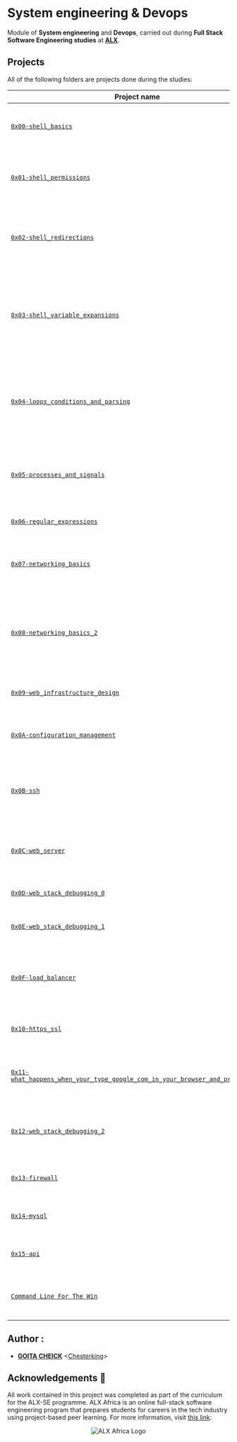 # System engineering & Devops

Module of **System engineering** and **Devops**, carried out during **Full Stack Software Engineering studies** at **[ALX](https://www.alxafrica.com/)**.

## Projects
All of the following folders are projects done during the studies:

| Project name | Description |
| ------------ | ----------- |
| [`0x00-shell_basics`](./0x00-shell_basics) | It aims to learn about basics commands, navigation, files and directories in **Shell** |
| [`0x01-shell_permissions`](./0x01-shell_permissions) | It aims to learn about man pages, permissions (owner, group and other) of files and directories in **Shell** |
| [`0x02-shell_redirections`](./0x02-shell_redirections) | It aims to learn about how to handle standard input and output and how to combine commands and filters with redirections in **Shell** |
| [`0x03-shell_variable_expansions`](./0x03-shell_variables_expansions) | It aims to learn about alias builtin, help builtin, local, global and reserved variables (PATH, HOME and PS1), special parameters `$?` and single an double quotes in **Shell** |
| [`0x04-loops_conditions_and_parsing`](./0x04-loops_conditions_and_parsing) | It aims to learn about loops (`while`, `until` and `for`), condition statements (`if`, `else`, `elif` and `case`), shebangs and how to create SSH keys with **Bash** |
| [`0x05-processes_and_signals`](./0x05-processes_and_signals) | It aims to learn about PID, processes and commands that handles them (`ps`, `pgrep`, `pkill`, `kill`, etc) in **Bash** |
| [`0x06-regular_expressions`](./0x06-regular_expressions) | It aims to learn about how to build a regular expression |
| [`0x07-networking_basics`](./0x07-networking_basics) | It aims to learn about what is an OSI model, LAN, WAN, IP address, localhost, subnet and TCP/UDP |
| [`0x08-networking_basics_2`](./0x08-networking_basics_2) | It aims to learn about what is localhost/127.0.0.1, what is 0.0.0.0, what is `/etc/hosts` and how to display the machine's active network interfaces |
| [`0x09-web_infrastructure_design`](./0x09-web_infrastructure_design) | It aims to learn about how to design a Web Infrastructure |
| [`0x0A-configuration_management`](./0x0A-configuration_management) | It aims to learn about server configuration management using **Puppet** |
| [`0x0B-ssh`](./0x0B-ssh) | It aims to learn about what is a SSH, how to create an SSH RSA key pair and how to connect to a remote host using SSH |
| [`0x0C-web_server`](./0x0C-web_server) | It aims to learn about the roles of `web servers` and their processes (parent and child), and DNS roles |
| [`0x0D-web_stack_debugging_0`](./0x0D-web_stack_debugging_0) | It aims to learn about how to debug a webstack |
| [`0x0E-web_stack_debugging_1`](./0x0E-web_stack_debugging_1) | It aims to provide further knowledge on how to debug a webstack |
| [`0x0F-load_balancer`](./0x0F-load_balancer) | It aims to learn about how to setup and use a load balancer distributing network load across multiple servers |
| [`0x10-https_ssl`](./0x10-https_ssl) | This aims to learn about SSL certificates and authentication |
| [`0x11-what_happens_when_your_type_google_com_in_your_browser_and_press_enter`](./0x11-what_happens_when_your_type_google_com_in_your_browser_and_press_enter) | This aims to write an article explaining the intricacies of what happens when one makes a google search |
| [`0x12-web_stack_debugging_2`](./0x12-web_stack_debugging_2) | This aims to provide further knowledge of what was previously learned in webstack debugging |
| [`0x13-firewall`](./0x13-firewall) | This aims to learm about firewalls and how to set them up for servers |
| [`0x14-mysql`](./0x14-mysql) | This aims to learn how to incorporate the use of MySQL in this module |
| [`0x15-api`](./0x15-api) | This aims to learn how to incorporate the use of api in this module  |
| [`Command Line For The Win`](./command_line_for_the_win) |  This aims to gain mastery of command line commands across different difficulties |

## Author :
* **[GOITA CHEICK](https://twitter.com/chester_kg)** <[Chesterking](https://github.com/Chesterkxng)>

## Acknowledgements :pray:

All work contained in this project was completed as part of the curriculum for the ALX-SE programme. ALX Africa is an online full-stack software engineering program that prepares students for careers in the tech industry using project-based peer learning. For more information, visit [this link](https://www.alxafrica.com//):


<p align="center">
  <img src="http://www.alxafrica.com/wp-content/uploads/2022/01/header-logo.png"
    alt="ALX Africa Logo"
  >
  </p>
